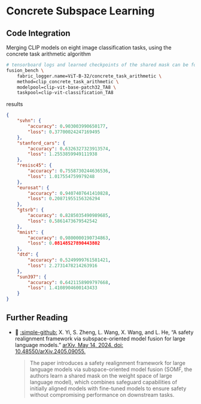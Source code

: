 # Concrete Subspace Learning

## Code Integration

Merging CLIP models on eight image classification tasks, using the concrete task arithmetic algorithm

```bash
# tensorboard logs and learned checkpoints of the shared mask can be found at https://huggingface.co/tanganke/clip-vit-base-patch32_concrete-task-arithmetic_tblogs
fusion_bench \
    fabric_logger.name=ViT-B-32/concrete_task_arithmetic \
    method=clip_concrete_task_arithmetic \
    modelpool=clip-vit-base-patch32_TA8 \
    taskpool=clip-vit-classification_TA8
```

results

```json
{
    "svhn": {
        "accuracy": 0.903003990650177,
        "loss": 0.37700024247169495
    },
    "stanford_cars": {
        "accuracy": 0.6326327323913574,
        "loss": 1.2553859949111938
    },
    "resisc45": {
        "accuracy": 0.7558730244636536,
        "loss": 1.017554759979248
    },
    "eurosat": {
        "accuracy": 0.9407407641410828,
        "loss": 0.20871955156326294
    },
    "gtsrb": {
        "accuracy": 0.8285035490989685,
        "loss": 0.5861473679542542
    },
    "mnist": {
        "accuracy": 0.9800000190734863,
        "loss": 0.08148527890443802
    },
    "dtd": {
        "accuracy": 0.5249999761581421,
        "loss": 2.2731478214263916
    },
    "sun397": {
        "accuracy": 0.6421158909797668,
        "loss": 1.4108904600143433
    }
}
```



## Further Reading

- :llama: [:simple-github:](https://github.com/xinykou/safety_realignment) 
    X. Yi, S. Zheng, L. Wang, X. Wang, and L. He, “A safety realignment framework via subspace-oriented model fusion for large language models.” [arXiv, May 14, 2024. doi: 10.48550/arXiv.2405.09055.](http://arxiv.org/abs/2405.09055)

    > The paper introduces a safety realignment framework for large language models via subspace-oriented model fusion (SOMF, the authors learn a shared mask on the weight space of large language model), which combines safeguard capabilities of initially aligned models with fine-tuned models to ensure safety without compromising performance on downstream tasks.
